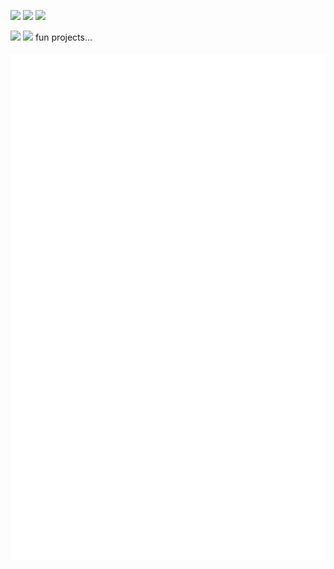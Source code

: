 

 <img src='https://user-images.githubusercontent.com/74050386/202320312-7217cea2-c869-48e7-ba4d-db815c136979.png' width=200px/>   <img src="https://user-images.githubusercontent.com/74050386/192673457-e00a2ad6-7de7-4d14-b445-47b540d3c798.png" width=240px/>  <img src='https://user-images.githubusercontent.com/74050386/202345448-2429d569-05f2-4f20-8829-2facb5116d49.png' width=200px/>   <div style="padding-bottom: 4px;"><img src='https://github.com/lefth-nd/lefth-nd/assets/74050386/1adf946d-a4e2-48e7-943e-dd9b333c3be5' width=180px/>   <img src='https://github.com/lefth-nd/lefth-nd/assets/74050386/4f889a56-8766-4521-8479-9ce844cca171' width=200px/>   fun projects...</div>



<img align="left" src="/metrics.classic.svg" alt="Metrics"/>




<!---
lefth-nd/lefth-nd is a ✨ special ✨ repository because its `README.md` (this file) appears on your GitHub profile.
You can click the Preview link to take a look at your changes.



<img align="left" src="https://user-images.githubusercontent.com/74050386/196161416-1af32d2a-8204-4892-a8a4-0fba5bb1868e.gif" />


<img align="left" src="/metrics.classic.svg" alt="Metrics"/>
--->


